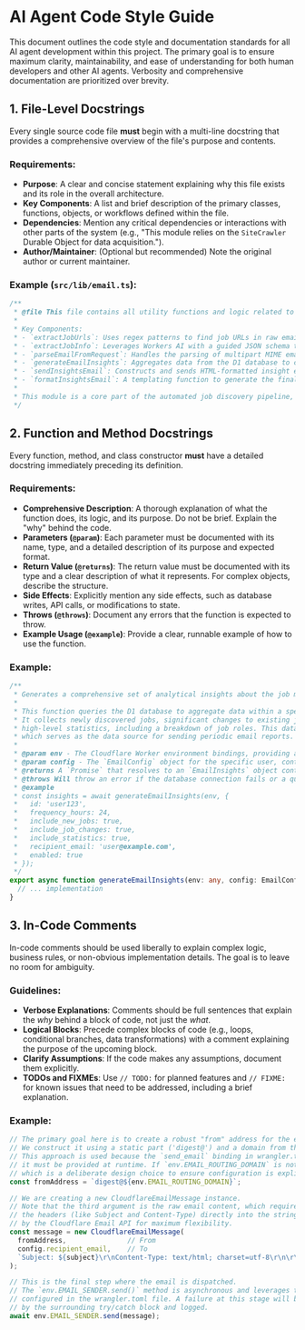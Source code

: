 # AI Agent Code Style Guide

This document outlines the code style and documentation standards for all AI agent development within this project. The primary goal is to ensure maximum clarity, maintainability, and ease of understanding for both human developers and other AI agents. Verbosity and comprehensive documentation are prioritized over brevity.

## 1. File-Level Docstrings

Every single source code file **must** begin with a multi-line docstring that provides a comprehensive overview of the file's purpose and contents.

### Requirements:

- **Purpose**: A clear and concise statement explaining why this file exists and its role in the overall architecture.
- **Key Components**: A list and brief description of the primary classes, functions, objects, or workflows defined within the file.
- **Dependencies**: Mention any critical dependencies or interactions with other parts of the system (e.g., "This module relies on the `SiteCrawler` Durable Object for data acquisition.").
- **Author/Maintainer**: (Optional but recommended) Note the original author or current maintainer.

### Example (`src/lib/email.ts`):

```typescript
/**
 * @file This file contains all utility functions and logic related to email processing for the 9to5-Scout platform. It is responsible for parsing incoming job alert emails, extracting job information, generating analytical insights from job data, and sending out formatted email reports.
 *
 * Key Components:
 * - `extractJobUrls`: Uses regex patterns to find job URLs in raw email content.
 * - `extractJobInfo`: Leverages Workers AI with a guided JSON schema to intelligently parse structured job details from email bodies.
 * - `parseEmailFromRequest`: Handles the parsing of multipart MIME email data from Cloudflare Email Routing requests.
 * - `generateEmailInsights`: Aggregates data from the D1 database to create statistics for periodic email reports.
 * - `sendInsightsEmail`: Constructs and sends HTML-formatted insight emails using the `EMAIL_SENDER` binding.
 * - `formatInsightsEmail`: A templating function to generate the final HTML for the insights email.
 *
 * This module is a core part of the automated job discovery pipeline, triggered by the scheduled cron handler in `src/index.ts`.
 */
```

## 2. Function and Method Docstrings

Every function, method, and class constructor **must** have a detailed docstring immediately preceding its definition.

### Requirements:

- **Comprehensive Description**: A thorough explanation of what the function does, its logic, and its purpose. Do not be brief. Explain the "why" behind the code.
- **Parameters (`@param`)**: Each parameter must be documented with its name, type, and a detailed description of its purpose and expected format.
- **Return Value (`@returns`)**: The return value must be documented with its type and a clear description of what it represents. For complex objects, describe the structure.
- **Side Effects**: Explicitly mention any side effects, such as database writes, API calls, or modifications to state.
- **Throws (`@throws`)**: Document any errors that the function is expected to throw.
- **Example Usage (`@example`)**: Provide a clear, runnable example of how to use the function.

### Example:

```typescript
/**
 * Generates a comprehensive set of analytical insights about the job market based on a user's specific configuration.
 *
 * This function queries the D1 database to aggregate data within a specific time window (defined by `config.frequency_hours`).
 * It collects newly discovered jobs, significant changes to existing jobs (e.g., title or description updates), and calculates
 * high-level statistics, including a breakdown of job roles. This data is compiled into a structured `EmailInsights` object,
 * which serves as the data source for sending periodic email reports.
 *
 * @param env - The Cloudflare Worker environment bindings, providing access to the D1 database (`env.DB`).
 * @param config - The `EmailConfig` object for the specific user, containing settings like frequency and content preferences.
 * @returns A `Promise` that resolves to an `EmailInsights` object containing aggregated job data.
 * @throws Will throw an error if the database connection fails or a query is malformed.
 * @example
 * const insights = await generateEmailInsights(env, {
 *   id: 'user123',
 *   frequency_hours: 24,
 *   include_new_jobs: true,
 *   include_job_changes: true,
 *   include_statistics: true,
 *   recipient_email: 'user@example.com',
 *   enabled: true
 * });
 */
export async function generateEmailInsights(env: any, config: EmailConfig): Promise<EmailInsights> {
  // ... implementation
}
```

## 3. In-Code Comments

In-code comments should be used liberally to explain complex logic, business rules, or non-obvious implementation details. The goal is to leave no room for ambiguity.

### Guidelines:

- **Verbose Explanations**: Comments should be full sentences that explain the *why* behind a block of code, not just the *what*.
- **Logical Blocks**: Precede complex blocks of code (e.g., loops, conditional branches, data transformations) with a comment explaining the purpose of the upcoming block.
- **Clarify Assumptions**: If the code makes any assumptions, document them explicitly.
- **TODOs and FIXMEs**: Use `// TODO:` for planned features and `// FIXME:` for known issues that need to be addressed, including a brief explanation.

### Example:

```typescript
// The primary goal here is to create a robust "from" address for the email.
// We construct it using a static part ('digest@') and a domain from the environment variables.
// This approach is used because the `send_email` binding in wrangler.toml does not specify a 'from' address;
// it must be provided at runtime. If `env.EMAIL_ROUTING_DOMAIN` is not set, the operation will fail,
// which is a deliberate design choice to ensure configuration is explicit.
const fromAddress = `digest@${env.EMAIL_ROUTING_DOMAIN}`;

// We are creating a new CloudflareEmailMessage instance.
// Note that the third argument is the raw email content, which requires us to manually construct
// the headers (like Subject and Content-Type) directly into the string. This is required
// by the Cloudflare Email API for maximum flexibility.
const message = new CloudflareEmailMessage(
  fromAddress,               // From
  config.recipient_email,    // To
  `Subject: ${subject}\r\nContent-Type: text/html; charset=utf-8\r\n\r\n${htmlContent}` // Raw content
);

// This is the final step where the email is dispatched.
// The `env.EMAIL_SENDER.send()` method is asynchronous and leverages the binding
// configured in the wrangler.toml file. A failure at this stage will be caught
// by the surrounding try/catch block and logged.
await env.EMAIL_SENDER.send(message);
```
